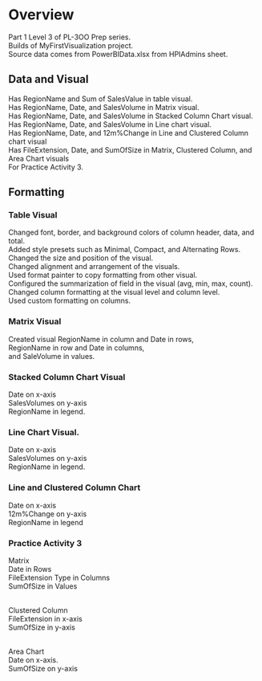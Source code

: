# Overview
Part 1 Level 3 of PL-3OO Prep series. <br/>
Builds of MyFirstVisualization project. <br/>
Source data comes from PowerBIData.xlsx from HPIAdmins sheet.


## Data and Visual
Has RegionName and Sum of SalesValue in table visual. <br/>
Has RegionName, Date, and SalesVolume in Matrix visual. <br/>
Has RegionName, Date, and SalesVolume in Stacked Column Chart visual.<br/>
Has RegionName, Date, and SalesVolume in Line chart visual. <br/>
Has RegionName, Date, and 12m%Change in Line and Clustered Column chart visual<br/>
Has FileExtension, Date, and SumOfSize in Matrix, Clustered Column, and Area Chart visuals <br/>
For Practice Activity 3.<br/>

## Formatting
### Table Visual
Changed font, border, and background colors of column header, data, and total. <br/>
Added style presets such as Minimal, Compact, and Alternating Rows. <br/>
Changed the size and position of the visual. <br/>
Changed alignment and arrangement of the visuals. <br/>
Used format painter to copy formatting from other visual. <br/>
Configured the summarization of field in the visual (avg, min, max, count). <br/>
Changed column formatting at the visual level and column level. <br/>
Used custom formatting on columns. <br/>

### Matrix Visual
Created visual RegionName in column and Date in rows, <br/>
RegionName in row and Date in columns, <br/>
and SaleVolume in values. <br/>

### Stacked Column Chart Visual
Date on x-axis <br/>
SalesVolumes on y-axis <br/>
RegionName in legend. <br/>

### Line Chart Visual. 
Date on x-axis <br/>
SalesVolumes on y-axis <br/>
RegionName in legend. <br/>

### Line and Clustered Column Chart
Date on x-axis <br/>
12m%Change on y-axis <br/>
RegionName in legend <br/>

### Practice Activity 3
Matrix <br/>
Date in Rows <br/>
FileExtension Type in Columns <br/>
SumOfSize in Values <br/><br/>

Clustered Column <br/>
FileExtension in x-axis <br/>
SumOfSize in y-axis <br/><br/>

Area Chart <br/>
Date on x-axis.  <br/>
SumOfSize on y-axis <br/>